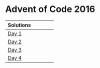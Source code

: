 # Advent of Code 2016

| Solutions | | | | |
| :--- | :--- | :--- | :--- | :--- |
| [Day 1](2016/day1) | | | | |
| [Day 2](2016/day2) | | | | |
| [Day 3](2016/day3) | | | | |
| [Day 4](2016/day4) | | | | |